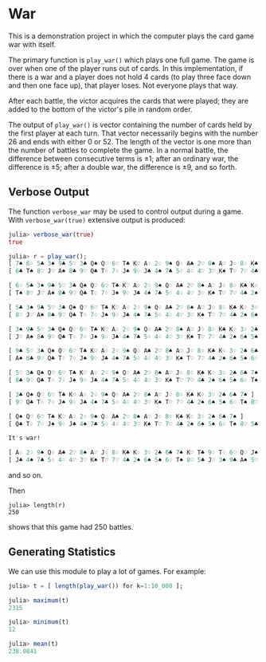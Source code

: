 # War

This is a demonstration project in which the computer plays the card game war with itself. 

The primary function is `play_war()` which plays one full game. The game is over when one of the player runs out of cards. In this implementation, if there is a war and a player does not hold 4 cards (to play three face down and then one face up), that player loses. Not everyone plays that way.

After each battle, the victor acquires the cards that were played; they are added to the bottom of the victor's pile in random order.

The output of `play_war()` is vector containing the number of cards held by the first player at each turn. That vector necessarily begins with the number 26 and ends with either 0 or 52. The length of the vector is one more than the number of battles to complete the game. In a normal battle, the difference between consecutive terms is ±1; after an ordinary war, the difference is ±5; after a double war, the difference is ±9, and so forth. 

## Verbose Output

The function `verbose_war` may be used to control output during a game. With `verbose_war(true)` extensive output is produced:


```julia
julia> verbose_war(true)
true

julia> r = play_war();
[ 7♠ 6♢ 5♣ 3♠ 9♣ 5♡ 3♣ Q♠ Q♡ 6♡ T♣ K♡ A♢ 2♢ 9♠ Q♢ A♣ 2♡ 8♠ A♡ J♢ 8♢ K♣ K♢ 3♢ 2♣ ]
[ 6♣ T♠ 8♡ J♡ A♠ 8♣ 9♡ Q♣ T♢ 7♢ J♠ 9♢ J♣ 4♠ 7♣ 5♢ 4♢ 4♡ 3♡ K♠ T♡ 7♡ 4♣ 2♠ 6♠ 5♠ ]

[ 6♢ 5♣ 3♠ 9♣ 5♡ 3♣ Q♠ Q♡ 6♡ T♣ K♡ A♢ 2♢ 9♠ Q♢ A♣ 2♡ 8♠ A♡ J♢ 8♢ K♣ K♢ 3♢ 2♣ 6♣ 7♠ ]
[ T♠ 8♡ J♡ A♠ 8♣ 9♡ Q♣ T♢ 7♢ J♠ 9♢ J♣ 4♠ 7♣ 5♢ 4♢ 4♡ 3♡ K♠ T♡ 7♡ 4♣ 2♠ 6♠ 5♠ ]

[ 5♣ 3♠ 9♣ 5♡ 3♣ Q♠ Q♡ 6♡ T♣ K♡ A♢ 2♢ 9♠ Q♢ A♣ 2♡ 8♠ A♡ J♢ 8♢ K♣ K♢ 3♢ 2♣ 6♣ 7♠ ]
[ 8♡ J♡ A♠ 8♣ 9♡ Q♣ T♢ 7♢ J♠ 9♢ J♣ 4♠ 7♣ 5♢ 4♢ 4♡ 3♡ K♠ T♡ 7♡ 4♣ 2♠ 6♠ 5♠ 6♢ T♠ ]

[ 3♠ 9♣ 5♡ 3♣ Q♠ Q♡ 6♡ T♣ K♡ A♢ 2♢ 9♠ Q♢ A♣ 2♡ 8♠ A♡ J♢ 8♢ K♣ K♢ 3♢ 2♣ 6♣ 7♠ ]
[ J♡ A♠ 8♣ 9♡ Q♣ T♢ 7♢ J♠ 9♢ J♣ 4♠ 7♣ 5♢ 4♢ 4♡ 3♡ K♠ T♡ 7♡ 4♣ 2♠ 6♠ 5♠ 6♢ T♠ 8♡ 5♣ ]

[ 9♣ 5♡ 3♣ Q♠ Q♡ 6♡ T♣ K♡ A♢ 2♢ 9♠ Q♢ A♣ 2♡ 8♠ A♡ J♢ 8♢ K♣ K♢ 3♢ 2♣ 6♣ 7♠ ]
[ A♠ 8♣ 9♡ Q♣ T♢ 7♢ J♠ 9♢ J♣ 4♠ 7♣ 5♢ 4♢ 4♡ 3♡ K♠ T♡ 7♡ 4♣ 2♠ 6♠ 5♠ 6♢ T♠ 8♡ 5♣ J♡ 3♠ ]

[ 5♡ 3♣ Q♠ Q♡ 6♡ T♣ K♡ A♢ 2♢ 9♠ Q♢ A♣ 2♡ 8♠ A♡ J♢ 8♢ K♣ K♢ 3♢ 2♣ 6♣ 7♠ ]
[ 8♣ 9♡ Q♣ T♢ 7♢ J♠ 9♢ J♣ 4♠ 7♣ 5♢ 4♢ 4♡ 3♡ K♠ T♡ 7♡ 4♣ 2♠ 6♠ 5♠ 6♢ T♠ 8♡ 5♣ J♡ 3♠ 9♣ A♠ ]

[ 3♣ Q♠ Q♡ 6♡ T♣ K♡ A♢ 2♢ 9♠ Q♢ A♣ 2♡ 8♠ A♡ J♢ 8♢ K♣ K♢ 3♢ 2♣ 6♣ 7♠ ]
[ 9♡ Q♣ T♢ 7♢ J♠ 9♢ J♣ 4♠ 7♣ 5♢ 4♢ 4♡ 3♡ K♠ T♡ 7♡ 4♣ 2♠ 6♠ 5♠ 6♢ T♠ 8♡ 5♣ J♡ 3♠ 9♣ A♠ 5♡ 8♣ ]

[ Q♠ Q♡ 6♡ T♣ K♡ A♢ 2♢ 9♠ Q♢ A♣ 2♡ 8♠ A♡ J♢ 8♢ K♣ K♢ 3♢ 2♣ 6♣ 7♠ ]
[ Q♣ T♢ 7♢ J♠ 9♢ J♣ 4♠ 7♣ 5♢ 4♢ 4♡ 3♡ K♠ T♡ 7♡ 4♣ 2♠ 6♠ 5♠ 6♢ T♠ 8♡ 5♣ J♡ 3♠ 9♣ A♠ 5♡ 8♣ 9♡ 3♣ ]

It's war!

[ A♢ 2♢ 9♠ Q♢ A♣ 2♡ 8♠ A♡ J♢ 8♢ K♣ K♢ 3♢ 2♣ 6♣ 7♠ K♡ T♣ 9♢ T♢ 6♡ Q♡ J♠ Q♣ 7♢ Q♠ ]
[ J♣ 4♠ 7♣ 5♢ 4♢ 4♡ 3♡ K♠ T♡ 7♡ 4♣ 2♠ 6♠ 5♠ 6♢ T♠ 8♡ 5♣ J♡ 3♠ 9♣ A♠ 5♡ 8♣ 9♡ 3♣ ]
```
and so on.

Then
```
julia> length(r)
250
```
shows that this game had 250 battles. 

## Generating Statistics

We can use this module to play a lot of games. For example:
```julia
julia> t = [ length(play_war()) for k=1:10_000 ];

julia> maximum(t)
2315

julia> minimum(t)
12

julia> mean(t)
238.0841
```

